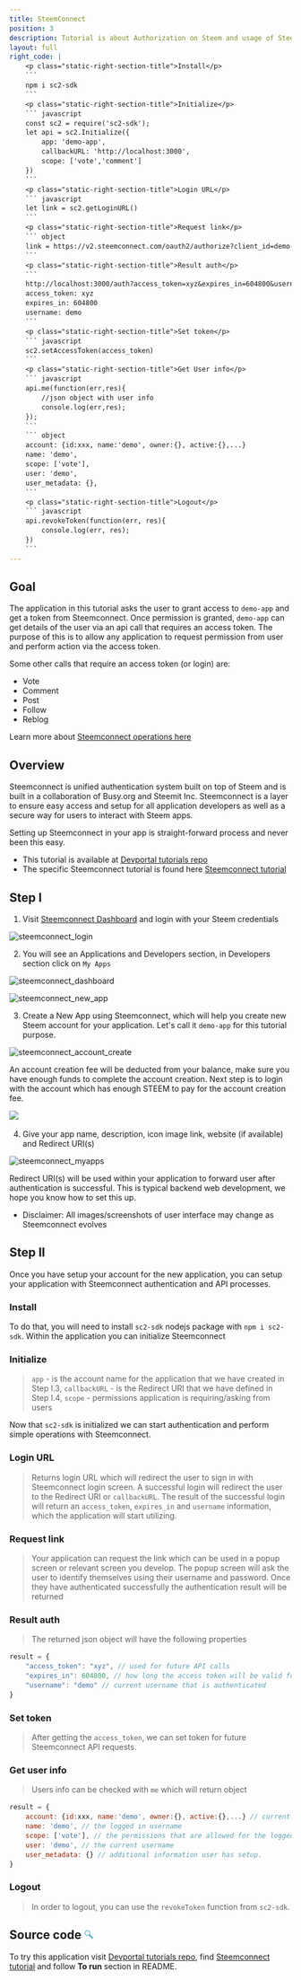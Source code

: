 ```yaml
---
title: SteemConnect
position: 3
description: Tutorial is about Authorization on Steem and usage of SteemConnect
layout: full
right_code: |
    <p class="static-right-section-title">Install</p>
    ```
    npm i sc2-sdk
    ```
    <p class="static-right-section-title">Initialize</p>
    ``` javascript
    const sc2 = require('sc2-sdk');
    let api = sc2.Initialize({
        app: 'demo-app',
        callbackURL: 'http://localhost:3000',
        scope: ['vote','comment']
    })
    ```
    <p class="static-right-section-title">Login URL</p>
    ``` javascript
    let link = sc2.getLoginURL()
    ```
    <p class="static-right-section-title">Request link</p>
    ``` object
    link = https://v2.steemconnect.com/oauth2/authorize?client_id=demo-app&redirect_uri=http://localhost:3000&scope=vote,comment
    ```
    <p class="static-right-section-title">Result auth</p>
    ```
    http://localhost:3000/auth?access_token=xyz&expires_in=604800&username=demo
    access_token: xyz
    expires_in: 604800
    username: demo
    ```
    <p class="static-right-section-title">Set token</p>
    ``` javascript
    sc2.setAccessToken(access_token)
    ```
    <p class="static-right-section-title">Get User info</p>
    ``` javascript
    api.me(function(err,res){
        //json object with user info
        console.log(err,res);
    });
    ```
    ``` object
    account: {id:xxx, name:'demo', owner:{}, active:{},...}
    name: 'demo',
    scope: ['vote'],
    user: 'demo',
    user_metadata: {},
    ```
    <p class="static-right-section-title">Logout</p>
    ``` javascript
    api.revokeToken(function(err, res){
        console.log(err, res);
    })
    ```
---
```

## Goal

The application in this tutorial asks the user to grant access to `demo-app` and get a token from Steemconnect. Once permission is granted, `demo-app` can get details of the user via an api call that requires an access token. 
The purpose of this is to allow any application to request permission from user and perform action via the access token.

Some other calls that require an access token (or login) are:

* Vote
* Comment
* Post
* Follow
* Reblog

Learn more about [Steemconnect operations here](https://github.com/steemit/steemconnect-sdk)

## Overview

Steemconnect is unified authentication system built on top of Steem and is built in a collaboration of Busy.org and Steemit Inc.
Steemconnect is a layer to ensure easy access and setup for all application developers as well as a secure way for users to interact with Steem apps.

Setting up Steemconnect in your app is straight-forward process and never been this easy.

- This tutorial is available at [Devportal tutorials repo](https://github.com/steemit/devportal-tutorials-js)
- The specific Steemconnect tutorial is found here [Steemconnect tutorial](https://github.com/steemit/devportal-tutorials-js/tree/master/tutorials/02_steemconnect)

## Step I

1. Visit [Steemconnect Dashboard](https://steemconnect.com/dashboard) and login with your Steem credentials

![steemconnect_login](https://steemitimages.com/DQmRpjPgR3BTtFCrL553AxZ6CDswPRdbNAAo9CMRxoCdBZV/Screen%20Shot%202018-03-20%20at%2012.31.37.png)

2. You will see an Applications and Developers section, in Developers section click on `My Apps`

![steemconnect_dashboard](https://steemitimages.com/DQmZub5Tt8ZuqpDqYYFCP89ypjeFbePWd63Gud9pouSA34S/Screen%20Shot%202018-03-20%20at%2012.31.58.png)

![steemconnect_new_app](https://steemitimages.com/DQmaShy9S6wRMzUMfiULebdB7KsrdTpQn4HNgaWtfFyVL3E/Screen%20Shot%202018-03-20%20at%2012.32.15.png)

3. Create a New App using Steemconnect, which will help you create new Steem account for your application. Let's call it `demo-app` for this tutorial purpose.

![steemconnect_account_create](https://steemitimages.com/DQmcQvuYJ5wo9xwxmYUHtCkvazfhLHEjwKi8GaNGyZnNSQh/Screen%20Shot%202018-03-20%20at%2012.32.28.png)

An account creation fee will be deducted from your balance, make sure you have enough funds to complete the account creation. Next step is to login with the account which has enough STEEM to pay for the account creation fee.

![](https://steemitimages.com/DQmUtrbpujdNRft5hdEgzMPbGZfgLvXJyRZH9WzKfAWp93p/Screen%20Shot%202018-03-20%20at%2012.32.57.png)

4. Give your app name, description, icon image link, website (if available) and Redirect URI(s)

![steemconnect_myapps](https://steemitimages.com/DQmYkbHUFC6iorEJv6iCC2CB6oG1TigEE9SxuQrZAkTEYJW/FireShot%20Capture%206%20-%20SteemConnect%20-%20https___v2.steemconnect.com_apps_%40demo-app_edit.png)

Redirect URI(s) will be used within your application to forward user after authentication is successful. This is typical backend web development, we hope you know how to set this up.

* Disclaimer: All images/screenshots of user interface may change as Steemconnect evolves

## Step II

Once you have setup your account for the new application, you can setup your application with Steemconnect authentication and API processes.

### Install
To do that, you will need to install `sc2-sdk` nodejs package with `npm i sc2-sdk`.
Within the application you can initialize Steemconnect

### Initialize
> `app` - is the account name for the application that we have created in Step I.3, `callbackURL` - is the Redirect URI that we have defined in Step I.4, `scope` - permissions application is requiring/asking from users


Now that `sc2-sdk` is initialized we can start authentication and perform simple operations with Steemconnect.

### Login URL

> Returns login URL which will redirect the user to sign in with Steemconnect login screen. A successful login will redirect the user to the Redirect URI or `callbackURL`. The result of the successful login will return an `access_token`, `expires_in` and `username` information, which the application will start utilizing.

### Request link

> Your application can request the link which can be used in a popup screen or relevant screen you develop. The popup screen will ask the user to identify themselves using their username and password. Once they have authenticated successfully the authentication result will be returned

### Result auth

> The returned json object will have the following properties

``` javascript
result = {
    "access_token": "xyz", // used for future API calls
    "expires_in": 604800, // how long the access token will be valid for (in seconds) and how long the user will be logged in for
    "username": "demo" // current username that is authenticated
}
```

### Set token

> After getting the `access_token`, we can set token for future Steemconnect API requests.

### Get user info

> Users info can be checked with `me` which will return object

``` javascript
result = {
    account: {id:xxx, name:'demo', owner:{}, active:{},...} // current state of account and the details as stored on the Steem blockchain
    name: 'demo', // the logged in username
    scope: ['vote'], // the permissions that are allowed for the logged in user
    user: 'demo', // the current username
    user_metadata: {} // additional information user has setup.
}
```
### Logout

> In order to logout, you can use the `revokeToken` function from `sc2-sdk`.

## Source code [<img src="/images/look.svg" width="16" height="16" />](/tutorials-javascript/getting-started)

To try this application visit [Devportal tutorials repo](https://github.com/steemit/devportal-tutorials-js), find [Steemconnect tutorial](https://github.com/steemit/devportal-tutorials-js/tree/master/tutorials/02_steemconnect) and follow **To run** section in README.
